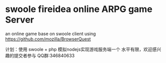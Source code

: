 swoole fireidea online ARPG game Server
====================

an online game base on swoole 
client using https://github.com/mozilla/BrowserQuest

计划：使用 swoole + php 模拟nodejs实现游戏服务端一个
水平有限，欢迎感兴趣的提交者参与
QQ群:346840633
